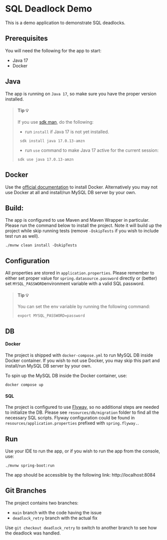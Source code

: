 # SQL Deadlock Demo

This is a demo application to demonstrate SQL deadlocks.

## Prerequisites

You will need the following for the app to start:

- Java 17
- Docker

## Java

The app is running on `Java 17`, so make sure you have the proper version installed.

> #### Tip 💡
>  If you use [sdk man](https://sdkman.io/), do the following:
> - run `install` if Java 17 is not yet installed.
> ```shell
>  sdk install java 17.0.13-amzn
> ```
>- run `use` command to make Java 17 active for the current session:
>
>```shell
>sdk use java 17.0.13-amzn
>```

## Docker
Use the [official documentation](https://docs.docker.com/engine/install/) to install Docker. 
Alternatively you may not use Docker at all and install/run MySQL DB server by your own.

## Build:
The app is configured to use Maven and Maven Wrapper in particular. Please run the command below to install the project.
Note it will build up the project while skip running tests (remove `-DskipTests` if you wish to include test run as well).

```shell
./mvnw clean install -DskipTests
```

## Configuration
All properties are stored in `application.properties`. Please remember to either 
set proper value for `spring.datasource.password` directly or (better) set `MYSQL_PASSWORD`environment 
variable with a valid SQL password.



> #### Tip 💡
> You can set the env variable by running the following command:
>```shell
>export MYSQL_PASSWORD=password
>```

## DB

#### Docker
The project is shipped with `docker-compose.yml` to run MySQL DB inside Docker container.
If you wish to not use Docker, you may skip this part and install/run MySQL DB server by your own.

To spin up the MySQL DB inside the Docker container, use:

```shell
docker compose up
```

#### SQL
The project is configured to use [Flyway](https://github.com/flyway/flyway),
so no additional steps are needed to initialize the DB.
Please see `resources/db/migration` folder to find all the necessary SQL scripts.
Flyway configuration could be found in `resources/application.properties` prefixed with `spring.flyway.`.


## Run
Use your IDE to run the app, or if you wish to run the app from the console, use:

```shell
./mvnw spring-boot:run
```

The app should be accessible by the following link: http://localhost:8084

## Git Branches

The project contains two branches:

- `main` branch with the code having the issue
- `deadlock_retry` branch with the actual fix

Use `git checkout deadlock_retry` to switch to another branch to see how the deadlock was handled.
